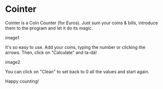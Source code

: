 # Cointer
Cointer is a Coin Counter (for Euros). Just sum your coins & bills, introduce them to the program and let it do its magic.

image1



It's so easy to use. Add your coins, typing the number or clicking the arrows. Then, click on "Calculate" and ta-dá!

image2



You can click on "Clean" to set back to 0 all the values and start again.

Happy counting!